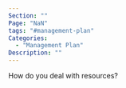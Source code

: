 ```yaml
---
Section: ""
Page: "NaN"
tags: "#management-plan"
Categories:
  - "Management Plan"
Description: ""
---
```

How do you deal with resources?
